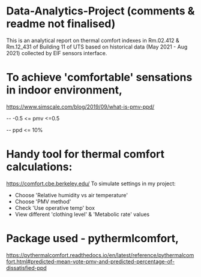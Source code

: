# Data-Analytics-Project (comments & readme not finalised)
This is an analytical report on thermal comfort indexes in Rm.02.412 & Rm.12_431 of Building 11 of UTS based on historical data (May 2021 - Aug 2021) collected by EIF sensors interface.

# To achieve 'comfortable' sensations in indoor environment,
https://www.simscale.com/blog/2019/09/what-is-pmv-ppd/

 -- -0.5 <= pmv <=0.5

 -- ppd <= 10%

# Handy tool for thermal comfort calculations: 
https://comfort.cbe.berkeley.edu/
To simulate settings in my project:
 - Choose 'Relative humidity vs air temperature'
 - Choose 'PMV method'
 - Check 'Use operative temp' box
 - View different 'clothing level' & 'Metabolic rate' values

# Package used - pythermlcomfort, 
https://pythermalcomfort.readthedocs.io/en/latest/reference/pythermalcomfort.html#predicted-mean-vote-pmv-and-predicted-percentage-of-dissatisfied-ppd
